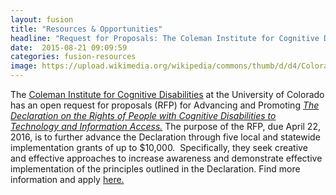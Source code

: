 ```yaml
---
layout: fusion
title: "Resources & Opportunities"
headline: "Request for Proposals: The Coleman Institute for Cognitive Disabilities"
date:  2015-08-21 09:09:59
categories: fusion-resources
image: https://upload.wikimedia.org/wikipedia/commons/thumb/d/d4/Colorado_Buffs_alternate_logo.png/220px-Colorado_Buffs_alternate_logo.png
---
```

The <a href="http://www.colemaninstitute.org/index.php">Coleman Institute for Cognitive Disabilities</a> at the University of Colorado has an open request for proposals (RFP) for Advancing and Promoting <a href="http://www.colemaninstitute.org/declaration"><i>The Declaration on the Rights of People with Cognitive Disabilities to Technology and Information Access.</i></a> The purpose of the RFP, due April 22, 2016, is to further advance the Declaration through five local and statewide implementation grants of up to $10,000.  Specifically, they seek creative and effective approaches to increase awareness and demonstrate effective implementation of the principles outlined in the Declaration. Find more information and apply <a href="http://www.colemaninstitute.org/index.php?option=com_content&view=article&layout=edit&id=384">here.</a>
